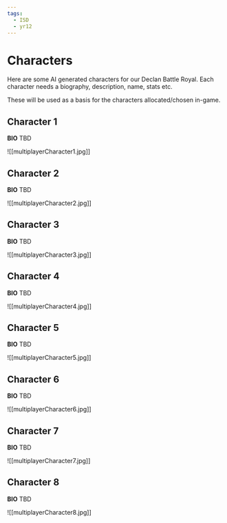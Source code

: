 ```yaml
---
tags:
  - ISD
  - yr12
---
```


# Characters
Here are some AI generated characters for our Declan Battle Royal. Each character needs a biography, description, name, stats etc.

These will be used as a basis for the characters allocated/chosen in-game.

## Character 1
**BIO**
TBD

![[multiplayerCharacter1.jpg]]

## Character 2
**BIO**
TBD


![[multiplayerCharacter2.jpg]]

## Character 3
**BIO**
TBD

![[multiplayerCharacter3.jpg]]

## Character 4
**BIO**
TBD


![[multiplayerCharacter4.jpg]]

## Character 5
**BIO**
TBD


![[multiplayerCharacter5.jpg]]

## Character 6
**BIO**
TBD


![[multiplayerCharacter6.jpg]]

## Character 7
**BIO**
TBD


![[multiplayerCharacter7.jpg]]

## Character 8
**BIO**
TBD


![[multiplayerCharacter8.jpg]]